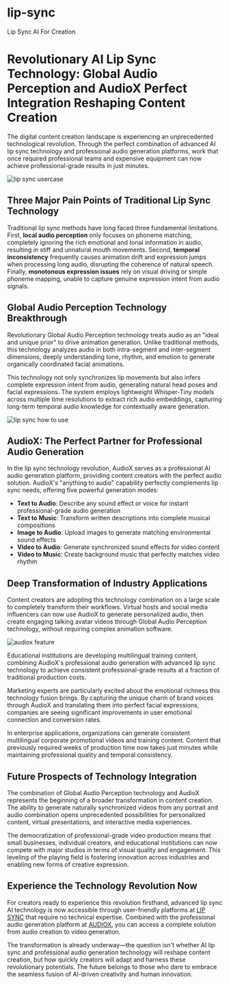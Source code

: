 # lip-sync
Lip Sync AI For Creation
# Revolutionary AI Lip Sync Technology: Global Audio Perception and AudioX Perfect Integration Reshaping Content Creation

The digital content creation landscape is experiencing an unprecedented technological revolution. Through the perfect combination of advanced AI lip sync technology and professional audio generation platforms, work that once required professional teams and expensive equipment can now achieve professional-grade results in just minutes.

![lip sync usercase](https://cdn.lip-sync.net/lip-sync-usercase.jpg)

## Three Major Pain Points of Traditional Lip Sync Technology

Traditional lip sync methods have long faced three fundamental limitations. First, **local audio perception** only focuses on phoneme matching, completely ignoring the rich emotional and tonal information in audio, resulting in stiff and unnatural mouth movements. Second, **temporal inconsistency** frequently causes animation drift and expression jumps when processing long audio, disrupting the coherence of natural speech. Finally, **monotonous expression issues** rely on visual driving or simple phoneme mapping, unable to capture genuine expression intent from audio signals.

## Global Audio Perception Technology Breakthrough

Revolutionary Global Audio Perception technology treats audio as an "ideal and unique prior" to drive animation generation. Unlike traditional methods, this technology analyzes audio in both intra-segment and inter-segment dimensions, deeply understanding tone, rhythm, and emotion to generate organically coordinated facial animations.

This technology not only synchronizes lip movements but also infers complete expression intent from audio, generating natural head poses and facial expressions. The system employs lightweight Whisper-Tiny models across multiple time resolutions to extract rich audio embeddings, capturing long-term temporal audio knowledge for contextually aware generation.

![lip sync how to use](https://cdn.lip-sync.net/lip-sync-howtouse.jpg)

## AudioX: The Perfect Partner for Professional Audio Generation

In the lip sync technology revolution, AudioX serves as a professional AI audio generation platform, providing content creators with the perfect audio solution. AudioX's "anything to audio" capability perfectly complements lip sync needs, offering five powerful generation modes:

- **Text to Audio**: Describe any sound effect or voice for instant professional-grade audio generation
- **Text to Music**: Transform written descriptions into complete musical compositions
- **Image to Audio**: Upload images to generate matching environmental sound effects
- **Video to Audio**: Generate synchronized sound effects for video content
- **Video to Music**: Create background music that perfectly matches video rhythm

## Deep Transformation of Industry Applications

Content creators are adopting this technology combination on a large scale to completely transform their workflows. Virtual hosts and social media influencers can now use AudioX to generate personalized audio, then create engaging talking avatar videos through Global Audio Perception technology, without requiring complex animation software.

![audiox feature](https://cdn.audiox.app/audiox-feature.jpg)

Educational institutions are developing multilingual training content, combining AudioX's professional audio generation with advanced lip sync technology to achieve consistent professional-grade results at a fraction of traditional production costs.

Marketing experts are particularly excited about the emotional richness this technology fusion brings. By capturing the unique charm of brand voices through AudioX and translating them into perfect facial expressions, companies are seeing significant improvements in user emotional connection and conversion rates.

In enterprise applications, organizations can generate consistent multilingual corporate promotional videos and training content. Content that previously required weeks of production time now takes just minutes while maintaining professional quality and temporal consistency.

## Future Prospects of Technology Integration

The combination of Global Audio Perception technology and AudioX represents the beginning of a broader transformation in content creation. The ability to generate naturally synchronized videos from any portrait and audio combination opens unprecedented possibilities for personalized content, virtual presentations, and interactive media experiences.

The democratization of professional-grade video production means that small businesses, individual creators, and educational institutions can now compete with major studios in terms of visual quality and engagement. This leveling of the playing field is fostering innovation across industries and enabling new forms of creative expression.

## Experience the Technology Revolution Now

For creators ready to experience this revolution firsthand, advanced lip sync AI technology is now accessible through user-friendly platforms at [LIP SYNC](https://lip-sync.net) that require no technical expertise. Combined with the professional audio generation platform at [AUDIOX](https://audiox.app/), you can access a complete solution from audio creation to video generation.

The transformation is already underway—the question isn't whether AI lip sync and professional audio generation technology will reshape content creation, but how quickly creators will adapt and harness these revolutionary potentials. The future belongs to those who dare to embrace the seamless fusion of AI-driven creativity and human innovation.
